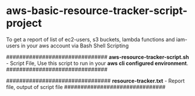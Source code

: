 # aws-basic-resource-tracker-script-project
To get a report of list of ec2-users, s3 buckets, lambda functions and iam-users in your aws account via Bash Shell Scripting

###############################
**aws-resource-tracker-script.sh** - Script File, Use this script to run in your **aws cli configured environment**.
###############################

################################
**resource-tracker.txt** - Report file, output of script file
###############################

